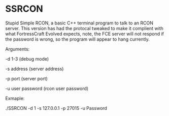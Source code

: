 # SSRCON
Stupid Simple RCON, a basic C++ terminal program to talk to an RCON server. This version has had the protocal tweaked to make it complient with what FortressCraft Evolved expects, note, the FCE server will not respond if the password is wrong, so the program will appear to hang currently.

Arguments:

-d 1-3 (debug mode)

-s address (server address)

-p port (server port)

-u user password (rcon user password)

Exmaple:

./SSRCON -d 1 -s 127.0.0.1 -p 27015 -u Password

